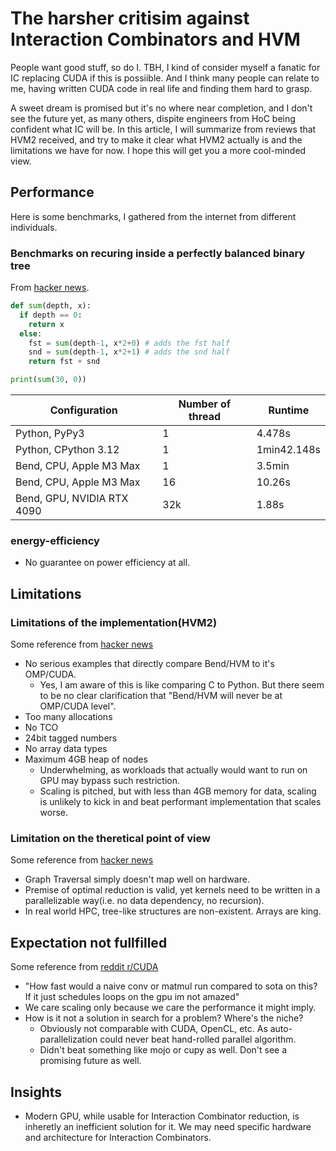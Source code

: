 # The harsher critisim against Interaction Combinators and HVM

People want good stuff, so do I. TBH, I kind of consider myself a fanatic for IC replacing CUDA if this is possiible. And I think many people can relate to me, having written CUDA code in real life and finding them hard to grasp.

A sweet dream is promised but it's no where near completion, and I don't see the future yet, as many others, dispite engineers from HoC being confident what IC will be. 
In this article, I will summarize from reviews that HVM2 received, and try to make it clear what HVM2 actually is and the limitations we have for now. I hope this will get you a more cool-minded view.

## Performance

Here is some benchmarks, I gathered from the internet from different individuals.

### Benchmarks on recuring inside a perfectly balanced binary tree

From [hacker news](https://news.ycombinator.com/item?id=40392233). 
```python
def sum(depth, x):
  if depth == 0:
    return x
  else:
    fst = sum(depth-1, x*2+0) # adds the fst half
    snd = sum(depth-1, x*2+1) # adds the snd half
    return fst + snd

print(sum(30, 0))
```

| Configuration | Number of thread | Runtime | 
| - | - | - |
| Python, PyPy3 | 1 | 4.478s |
| Python, CPython 3.12 | 1 | 1min42.148s |
| Bend, CPU, Apple M3 Max | 1 | 3.5min |
| Bend, CPU, Apple M3 Max | 16 | 10.26s |
| Bend, GPU, NVIDIA RTX 4090 | 32k | 1.88s |

### energy-efficiency
- No guarantee on power efficiency at all.

## Limitations
### Limitations of the implementation(HVM2)

Some reference from [hacker news](https://news.ycombinator.com/item?id=40390287)
- No serious examples that directly compare Bend/HVM to  it's OMP/CUDA.
  - Yes, I am aware of this is like comparing C to Python. But there seem to be no clear clarification that "Bend/HVM will never be at OMP/CUDA level".
- Too many allocations
- No TCO
- 24bit tagged numbers
- No array data types
- Maximum 4GB heap of nodes
  - Underwhelming, as workloads that actually would want to run on GPU may bypass such restriction.
  - Scaling is pitched, but with less than 4GB memory for data, scaling is unlikely to kick in and beat performant implementation that scales worse.

### Limitation on the theretical point of view

Some reference from  [hacker news](https://news.ycombinator.com/item?id=40394814)

- Graph Traversal simply doesn't map well on hardware.
- Premise of optimal reduction is valid, yet kernels need to be written in a parallelizable way(i.e. no data dependency, no recursion).
- In real world HPC, tree-like structures are non-existent. Arrays are king.

## Expectation not fullfilled
Some reference from [reddit r/CUDA](https://www.reddit.com/r/CUDA/comments/1cu5oce/comment/l4gngzc/?utm_source=share&utm_medium=web3x&utm_name=web3xcss&utm_term=1&utm_content=share_button)
- "How fast would a naive conv or matmul run compared to sota on this? If it just schedules loops on the gpu im not amazed"
- We care scaling only because we care the performance it might imply.
- How is it not a solution in search for a problem? Where's the niche?
  - Obviously not comparable with CUDA, OpenCL, etc. As auto-parallelization could never beat hand-rolled parallel algorithm.
  - Didn't beat something like mojo or cupy as well. Don't see a promising future as well.


## Insights
- Modern GPU, while usable for Interaction Combinator reduction, is inheretly an inefficient solution for it. We may need specific hardware and architecture for Interaction Combinators.
